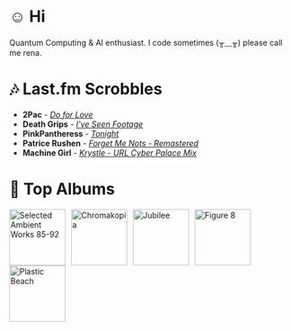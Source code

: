 # ☺︎ Hi



Quantum Computing & AI enthusiast. I code sometimes (╥﹏╥)
please call me rena. 

# 🎶 Last.fm Scrobbles

- **2Pac** - *[Do for Love](https://www.last.fm/music/2Pac/_/Do+for+Love)*
- **Death Grips** - *[I've Seen Footage](https://www.last.fm/music/Death+Grips/_/I%27ve+Seen+Footage)*
- **PinkPantheress** - *[Tonight](https://www.last.fm/music/PinkPantheress/_/Tonight)*
- **Patrice Rushen** - *[Forget Me Nots - Remastered](https://www.last.fm/music/Patrice+Rushen/_/Forget+Me+Nots+-+Remastered)*
- **Machine Girl** - *[Krystle - URL Cyber Palace Mix](https://www.last.fm/music/Machine+Girl/_/Krystle+-+URL+Cyber+Palace+Mix)*

# 📀 Top Albums

<a href='https://www.last.fm/music/Aphex+Twin/Selected+Ambient+Works+85-92'><img src='https://lastfm.freetls.fastly.net/i/u/300x300/6f199a67803148cfb2cf2238b8fda0fb.jpg' alt='Selected Ambient Works 85-92' title='Aphex Twin - Selected Ambient Works 85-92' width='100' style='margin-right: 10px;'></a><a href='https://www.last.fm/music/Tyler,+the+Creator/Chromakopia'><img src='https://lastfm.freetls.fastly.net/i/u/300x300/8c0b389bb4cbf522bc5a2b58e15b6620.jpg' alt='Chromakopia' title='Tyler, the Creator - Chromakopia' width='100' style='margin-right: 10px;'></a><a href='https://www.last.fm/music/Japanese+Breakfast/Jubilee'><img src='https://lastfm.freetls.fastly.net/i/u/300x300/5d93403fbc951b7d31fa80ff826b5180.jpg' alt='Jubilee' title='Japanese Breakfast - Jubilee' width='100' style='margin-right: 10px;'></a><a href='https://www.last.fm/music/Elliott+Smith/Figure+8'><img src='https://lastfm.freetls.fastly.net/i/u/300x300/120386f2880f47dfc71873cda716683c.png' alt='Figure 8' title='Elliott Smith - Figure 8' width='100' style='margin-right: 10px;'></a><a href='https://www.last.fm/music/Gorillaz/Plastic+Beach'><img src='https://lastfm.freetls.fastly.net/i/u/300x300/1fdbe93012071472cc9820065f24323a.gif' alt='Plastic Beach' title='Gorillaz - Plastic Beach' width='100' style='margin-right: 10px;'></a>